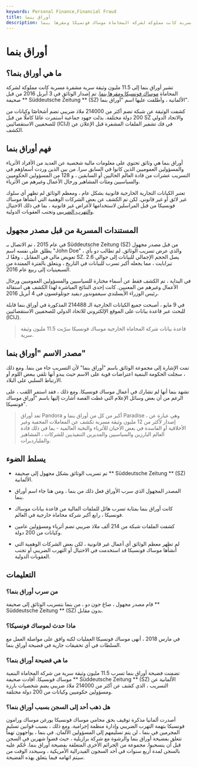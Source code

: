 ```yaml
---
keywords: Personal Finance,Financial Fraud
title: أوراق بنما
description: تشير أوراق بنما إلى 11.5 مليون وثيقة سرية مشفرة مسربة كانت مملوكة لشركة المحاماة موساك فونسيكا ومقرها بنما.
---
```


# أوراق بنما
## ما هي أوراق بنما؟

تشير أوراق بنما إلى 11.5 مليون وثيقة سرية مشفرة مسربة كانت مملوكة لشركة المحاماة [موساك فونسيكا ومقرها بنما](/mossack-fonseca). تم إصدار الوثائق في 3 أبريل 2016 من قبل صحيفة ** Süddeutsche Zeitung ** (SZ) الألمانية ، وأطلقت عليها اسم "أوراق بنما".

كشفت الوثيقة عن شبكة تضم أكثر من 214000 ملاذ ضريبي تضم أشخاصًا وكيانات من 200 دولة مختلفة. بذلت جهود جماعية استمرت عامًا كاملًا من قبل SZ والاتحاد الدولي للصحفيين الاستقصائيين (ICIJ) في فك تشفير الملفات المشفرة قبل الإعلان عن الكشف.

## فهم أوراق بنما

أوراق بنما هي وثائق تحتوي على معلومات مالية شخصية عن العديد من الأفراد الأثرياء والمسؤولين العموميين الذين كانوا في السابق سرا. من بين الذين وردت أسماؤهم في التسريب عشرات من قادة العالم الحاليين أو السابقين ، و 128 من المسؤولين الحكوميين والسياسيين ومئات المشاهير ورجال الأعمال وغيرهم من الأثرياء.

تعتبر الكيانات التجارية الخارجية قانونية بشكل عام ، ومعظم الوثائق لم تظهر أي سلوك غير لائق أو غير قانوني. لكن تم الكشف عن بعض الشركات الوهمية التي أنشأها موساك فونسيكا من قبل المراسلين لاستخدامها لأغراض غير قانونية ، بما في ذلك الاحتيال [والتهرب الضريبي](/taxevasion) وتجنب العقوبات الدولية.

## المستندات المسربة من قبل مصدر مجهول

في عام 2015 ، تم الاتصال بـ Süddeutsche Zeitung (SZ) من قبل مصدر مجهول يطلق على نفسه اسم "John Doe" ، والذي عرض تسريب الوثائق. لم تطالب دو بأي تعويض مالي في المقابل ، وفقًا لـ SZ. يصل الحجم الإجمالي للبيانات إلى حوالي 2.6 تيرابايت ، مما يجعله أكبر تسرب للبيانات في التاريخ ، ويتعلق بالفترة الممتدة من السبعينيات إلى ربيع عام 2016.

في البداية ، تم الكشف فقط عن أسماء مختارة للسياسيين والمسؤولين العموميين ورجال الأعمال وغيرهم من المعنيين. كانت إحدى النتائج المباشرة لهذا الكشف هي استقالة رئيس الوزراء الأيسلندي سيغموندور ديفيد جونلوغسون في 4 أبريل 2016.

في 9 مايو ، أصبحت جميع الكيانات الخارجية الـ 214488 المذكورة في أوراق بنما قابلة للبحث عبر قاعدة بيانات على الموقع الإلكتروني للاتحاد الدولي للصحفيين الاستقصائيين (ICIJ).

> قاعدة بيانات شركة المحاماة الخارجية موساك فونسيكا سرّبت 11.5 مليون وثيقة سرية.

>

## مصدر الاسم "أوراق بنما"

تمت الإشارة إلى مجموعة الوثائق باسم "أوراق بنما" لأن التسريب جاء من بنما. ومع ذلك ، سجلت الحكومة البنمية اعتراضات قوية على الاسم حيث يبدو أنها تلقي ببعض اللوم أو الارتباط السلبي على البلاد.

تشهد بنما أنها لم تشارك في أعمال موساك فونسيكا. ومع ذلك ، فقد استمر اللقب ، على الرغم من أن بعض وسائل الإعلام التي غطت القصة أشارت إليها باسم "أوراق موساك فونسيكا".

> تعد أوراق Pandora أكبر من كل من أوراق بنما و Paradise ، وهي عبارة عن إصدار لأكثر من 12 مليون وثيقة مسربة تكشف عن المعاملات المخفية وغير الأخلاقية أو الفاسدة في بعض الأحيان للأثرياء والنخبة العالمية - بما في ذلك قادة العالم البارزين والسياسيين والمديرين التنفيذيين للشركات ، المشاهير والمليارديرات.

>

## يسلط الضوء

- تم تسريب الوثائق بشكل مجهول إلى صحيفة ** Süddeutsche Zeitung ** (SZ) الألمانية.

- المصدر المجهول الذي سرب الأوراق فعل ذلك من بنما ، ومن هنا جاء اسم أوراق بنما.

- كانت أوراق بنما بمثابة تسرب هائل للملفات المالية من قاعدة بيانات موساك فونسيكا ، رابع أكبر شركة محاماة خارجية في العالم.

- كشفت الملفات شبكة من 214 ألف ملاذ ضريبي تضم أثرياء ومسؤولين عامين وكيانات من 200 دولة.

- لم تظهر معظم الوثائق أي أعمال غير قانونية ، لكن بعض الشركات الوهمية التي أنشأها موساك فونسيكا قد استخدمت في الاحتيال أو التهرب الضريبي أو تجنب العقوبات الدولية.

## التعليمات

### من سرب أوراق بنما؟

قام مصدر مجهول ، صاغ جون دو ، من بنما بتسريب الوثائق إلى صحيفة ** Süddeutsche Zeitung ** (SZ) بدون مقابل.

### ماذا حدث لموساك فونسيكا؟

في مارس 2018 ، أنهى موساك فونسيكا العمليات لكنه وافق على مواصلة العمل مع السلطات في أي تحقيقات جارية في فضيحة أوراق بنما.

### ما هي فضيحة أوراق بنما؟

تضمنت فضيحة أوراق بنما تسرب 11.5 مليون وثيقة سرية من شركة المحاماة البنمية موساك فونسيكا. أفادت صحيفة ** Süddeutsche Zeitung ** (SZ) الألمانية عن التسريب ، الذي كشف عن أكثر من 214000 ملاذ ضريبي يضم شخصيات بارزة ومسؤولين حكوميين وكيانات من 200 دولة مختلفة.

### هل ذهب أحد إلى السجن بسبب أوراق بنما؟

أصدرت ألمانيا مذكرة توقيف بحق محامي موساك فونسيكا يورغن موساك ورامون فونسيكا بتهمة التهرب الضريبي وإدارة منظمة إجرامية. ومع ذلك ، بسبب قوانين تسليم المجرمين في بنما ، لن يتم تسليمهم إلى المسؤولين الألمان. في بنما ، يواجهون تهماً تتعلق بفضيحة أوراق بنما والرشوة مع شركة برازيلية ، حيث قضوا شهرين في السجن قبل أن ينسحبوا. مجموعة من الجرائم الأخرى المتعلقة بفضيحة أوراق بنما. حُكم عليه بالسجن لمدة أربع سنوات في أحد السجون الفيدرالية الأمريكية ، وسيحدد الوقت من سيتم اتهامه فيما يتعلق بهذه الفضيحة.

